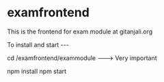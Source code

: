 # examfrontend

This is the frontend for exam module at gitanjali.org

To install and start ---

cd <working directory>/examfrontend/exammodule ---> Very important
  
npm install
npm start
  
